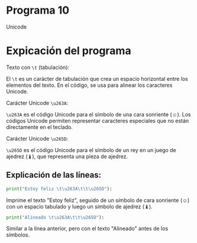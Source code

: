 # Programa 10
Unicode
# Expicación del programa

Texto con ``\t`` (tabulación):

El ``\t`` es un carácter de tabulación que crea un espacio horizontal entre los elementos del texto. En el código, se usa para alinear los caracteres Unicode.

Carácter Unicode ``\u263A``:

``\u263A`` es el código Unicode para el símbolo de una cara sonriente (☺). Los códigos Unicode permiten representar caracteres especiales que no están directamente en el teclado.

Carácter Unicode ``\u265D``:

``\u265D`` es el código Unicode para el símbolo de un rey en un juego de ajedrez (♝), que representa una pieza de ajedrez.

## Explicación de las líneas:

```python
print("Estoy feliz \t\u263A\t\t\u265D"):
```
Imprime el texto "Estoy feliz", seguido de un símbolo de cara sonriente (☺) con un espacio tabulado y luego un símbolo de ajedrez (♝).

```python
print("Alineado \t\u263A\t\t\u265D"):
```
Similar a la línea anterior, pero con el texto "Alineado" antes de los símbolos.


